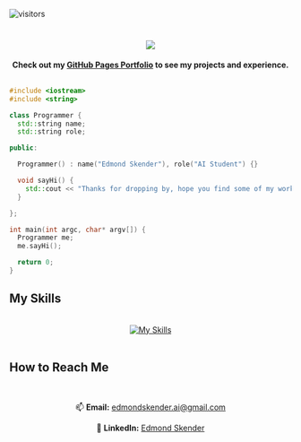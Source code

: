 ![visitors](https://visitor-badge.laobi.icu/badge?page_id=edmondskender.edmondskender)

<h1 align="center">
    <img src="https://readme-typing-svg.herokuapp.com/?font=Righteous&size=35&center=true&vCenter=true&width=500&height=70&duration=4000&lines=Hi+There!+👋;+I'm+Edmond!;" />
</h1>

<div align="center">
  <strong>Check out my <a href="https://edmondskender.github.io/my-portfolio/">GitHub Pages Portfolio</a> to see my projects and experience.</strong>
</div>


<br>


```cpp
#include <iostream>
#include <string>

class Programmer {
  std::string name;
  std::string role;

public:

  Programmer() : name("Edmond Skender"), role("AI Student") {}

  void sayHi() {
    std::cout << "Thanks for dropping by, hope you find some of my work interesting." << std::endl;
  }

};

int main(int argc, char* argv[]) {
  Programmer me;
  me.sayHi();

  return 0;
}
```

 

 
## My Skills
<br>
<div align="center">
  <a href="https://skillicons.dev">
    <img src="https://skillicons.dev/icons?i=cpp,python,pytorch,linux,c,react,tailwind,clion,opencv,postgres" alt="My Skills" />
  </a>
</div>

<br>

## How to Reach Me
<br>
<div align="center">
  <p>📫 <strong>Email:</strong> <a href="mailto:edmondskender.ai@gmail.com">edmondskender.ai@gmail.com</a></p>
  <p>💼 <strong>LinkedIn:</strong> <a href="https://www.linkedin.com/in/edmond-skender-635807223">Edmond Skender</a></p>
</div>

</div>
